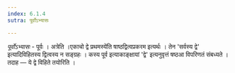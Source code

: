```yaml
---
index: 6.1.4
sutra: पूर्वोऽभ्यासः

---
```

_पूर्वोऽभ्यासः_ - पूर्वः । अत्रेति ।एकाचो द्वे प्रथमस्ये॑ति षाष्ठद्वित्वप्रकरम इत्यर्थः । तेन 'सर्वस्य द्वे' इत्यादिविहितस्य द्वित्वस्य न सङ्ग्रहः । कस्य पूर्व इत्याकाङ्क्षायां 'द्वे' इत्यनुवृत्तं षष्ठआ विपरिणतं संबध्यते । तदाह — ये द्वे विहिते तयोरिति ।